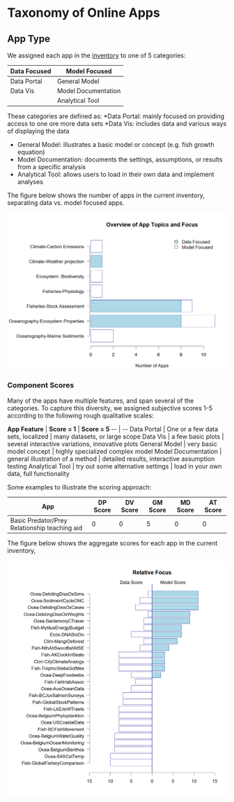 # Taxonomy of Online Apps


## App Type

We assigned each app in the [inventory](../../DATA/OnlineApplications/) to
one of 5 categories:

**Data Focused** | **Model Focused**
-- | --
Data Portal | General Model
Data Vis     | Model Documentation
             | Analytical Tool

These categories are defined as:
*Data Portal: mainly focused on providing access to one ore more data sets
*Data Vis: includes data and various ways of displaying the data
* General Model: illustrates a basic model or concept  (e.g. fish growth equation)
* Model Documentation: documents the settings, assumptions, or results from a specific analysis 
* Analytical Tool:  allows users to load in their own data and implement analyses


The figure below shows the number of apps in the current inventory, separating data vs. model focused apps.


<img src="https://github.com/SOLV-Code/GreyFish/blob/master/DATA/OnlineApplications/GeneratedPlots/Summary_ByGeneralTopic.png"
	width="600">


### Component Scores

Many of the apps have multiple features, and span several of the categories. 
To capture this diversity, we assigned subjective scores 1-5 according to the following
 rough qualitative scales:
 
 **App Feature** | **Score = 1**  | **Score = 5** 
-- | --
Data Portal |  One or a few  data sets, localized |  many datasets, or large scope
Data Vis   |  a few basic plots      |  several interactive variations, innovative plots
General Model | very basic model concept  |  highly specialized complex model
Model Documentation |  general illustration of a method | detailed results, interactive assumption testing
 Analytical Tool    | try out some alternative settings | load in your own data, full functionality


Some examples to illustrate the scoring approach:

 **App** | **DP Score**  | **DV Score** | **GM Score** | **MD Score** | **AT Score** 
-- | -- | --| --| --| --
Basic Predator/Prey Relationship teaching aid | 0  | 0  | 5 | 0  | 0 


The figure below shows the aggregate scores for each app in the current inventory, 



<img src="https://github.com/SOLV-Code/GreyFish/blob/master/DATA/OnlineApplications/GeneratedPlots/TornadoPlot_AppFocus.png"
	width="600">




